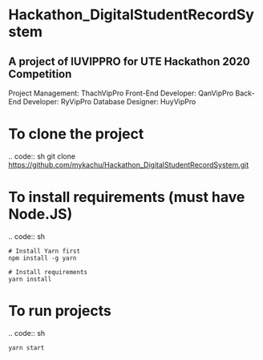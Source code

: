 # Hackathon_DigitalStudentRecordSystem
## A project of IUVIPPRO for UTE Hackathon 2020 Competition

Project Management: ThachVipPro
Front-End Developer: QanVipPro
Back-End Developer: RyVipPro
Database Designer: HuyVipPro

# To clone the project
.. code:: sh
    git clone https://github.com/mykachu/Hackathon_DigitalStudentRecordSystem.git

# To install requirements (must have Node.JS)

.. code:: sh

    # Install Yarn first 
    npm install -g yarn

    # Install requirements
    yarn install

# To run projects
.. code:: sh

    yarn start
